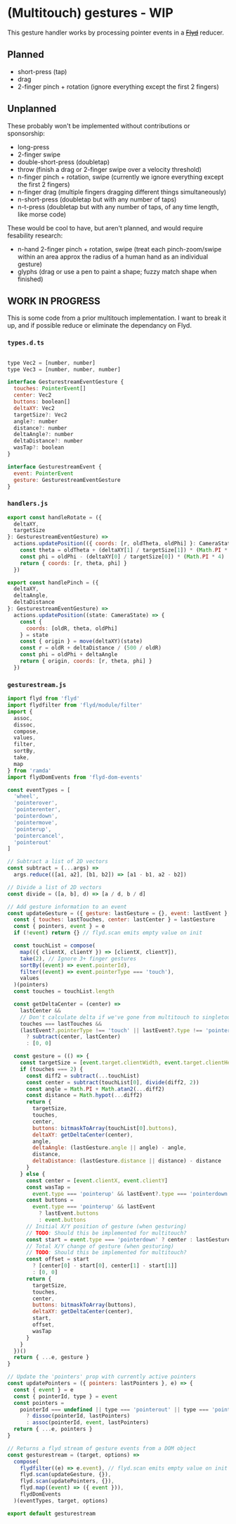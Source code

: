 # (Multitouch) gestures - WIP

This gesture handler works by processing pointer events in a ~~[Flyd](https://github.com/paldepind/flyd)~~ reducer.

## Planned

- short-press (tap)
- drag
- 2-finger pinch + rotation (ignore everything except the first 2 fingers)

## Unplanned

These probably won't be implemented without contributions or sponsorship:

- long-press
- 2-finger swipe
- double-short-press (doubletap)
- throw (finish a drag or 2-finger swipe over a velocity threshold)
- n-finger pinch + rotation, swipe (currently we ignore everything except the first 2 fingers)
- n-finger drag (multiple fingers dragging different things simultaneously)
- n-short-press (doubletap but with any number of taps)
- n-t-press (doubletap but with any number of taps, of any time length, like morse code)

These would be cool to have, but aren't planned, and would require fesability research:

- n-hand 2-finger pinch + rotation, swipe (treat each pinch-zoom/swipe within an area approx the radius of a human hand as an individual gesture)
- glyphs (drag or use a pen to paint a shape; fuzzy match shape when finished)

## WORK IN PROGRESS

This is some code from a prior multitouch implementation.
I want to break it up, and if possible reduce or eliminate the dependancy on Flyd.

### `types.d.ts`

```js

type Vec2 = [number, number]
type Vec3 = [number, number, number]

interface GesturestreamEventGesture {
  touches: PointerEvent[]
  center: Vec2
  buttons: boolean[]
  deltaXY: Vec2
  targetSize?: Vec2
  angle?: number
  distance?: number
  deltaAngle?: number
  deltaDistance?: number
  wasTap?: boolean
}

interface GesturestreamEvent {
  event: PointerEvent
  gesture: GesturestreamEventGesture
}
```

### `handlers.js`

```js
export const handleRotate = ({
  deltaXY,
  targetSize
}: GesturestreamEventGesture) =>
  actions.updatePosition(({ coords: [r, oldTheta, oldPhi] }: CameraState) => {
    const theta = oldTheta + (deltaXY[1] / targetSize[1]) * (Math.PI * 1)
    const phi = oldPhi - (deltaXY[0] / targetSize[0]) * (Math.PI * 4)
    return { coords: [r, theta, phi] }
  })

export const handlePinch = ({
  deltaXY,
  deltaAngle,
  deltaDistance
}: GesturestreamEventGesture) =>
  actions.updatePosition((state: CameraState) => {
    const {
      coords: [oldR, theta, oldPhi]
    } = state
    const { origin } = move(deltaXY)(state)
    const r = oldR + deltaDistance / (500 / oldR)
    const phi = oldPhi + deltaAngle
    return { origin, coords: [r, theta, phi] }
  })
```

### `gesturestream.js`

```js
import flyd from 'flyd'
import flydfilter from 'flyd/module/filter'
import {
  assoc,
  dissoc,
  compose,
  values,
  filter,
  sortBy,
  take,
  map
} from 'ramda'
import flydDomEvents from 'flyd-dom-events'

const eventTypes = [
  'wheel',
  'pointerover',
  'pointerenter',
  'pointerdown',
  'pointermove',
  'pointerup',
  'pointercancel',
  'pointerout'
]

// Subtract a list of 2D vectors
const subtract = (...args) =>
  args.reduce(([a1, a2], [b1, b2]) => [a1 - b1, a2 - b2])

// Divide a list of 2D vectors
const divide = ([a, b], d) => [a / d, b / d]

// Add gesture information to an event
const updateGesture = ({ gesture: lastGesture = {}, event: lastEvent }, e) => {
  const { touches: lastTouches, center: lastCenter } = lastGesture
  const { pointers, event } = e
  if (!event) return {} // flyd.scan emits empty value on init

  const touchList = compose(
    map(({ clientX, clientY }) => [clientX, clientY]),
    take(2), // Ignore 3+ finger gestures
    sortBy((event) => event.pointerId),
    filter((event) => event.pointerType === 'touch'),
    values
  )(pointers)
  const touches = touchList.length

  const getDeltaCenter = (center) =>
    lastCenter &&
    // Don't calculate delta if we've gone from multitouch to singletouch
    touches === lastTouches &&
    (lastEvent?.pointerType !== 'touch' || lastEvent?.type !== 'pointerout')
      ? subtract(center, lastCenter)
      : [0, 0]

  const gesture = (() => {
    const targetSize = [event.target.clientWidth, event.target.clientHeight]
    if (touches === 2) {
      const diff2 = subtract(...touchList)
      const center = subtract(touchList[0], divide(diff2, 2))
      const angle = Math.PI + Math.atan2(...diff2)
      const distance = Math.hypot(...diff2)
      return {
        targetSize,
        touches,
        center,
        buttons: bitmaskToArray(touchList[0].buttons),
        deltaXY: getDeltaCenter(center),
        angle,
        deltaAngle: (lastGesture.angle || angle) - angle,
        distance,
        deltaDistance: (lastGesture.distance || distance) - distance
      }
    } else {
      const center = [event.clientX, event.clientY]
      const wasTap =
        event.type === 'pointerup' && lastEvent?.type === 'pointerdown'
      const buttons =
        event.type === 'pointerup' && lastEvent
          ? lastEvent.buttons
          : event.buttons
      // Initial X/Y position of gesture (when gesturing)
      // TODO: Should this be implemented for multitouch?
      const start = event.type === 'pointerdown' ? center : lastGesture.start
      // Total X/Y change of gesture (when gesturing)
      // TODO: Should this be implemented for multitouch?
      const offset = start
        ? [center[0] - start[0], center[1] - start[1]]
        : [0, 0]
      return {
        targetSize,
        touches,
        center,
        buttons: bitmaskToArray(buttons),
        deltaXY: getDeltaCenter(center),
        start,
        offset,
        wasTap
      }
    }
  })()
  return { ...e, gesture }
}

// Update the 'pointers' prop with currently active pointers
const updatePointers = ({ pointers: lastPointers }, e) => {
  const { event } = e
  const { pointerId, type } = event
  const pointers =
    pointerId === undefined || type === 'pointerout' || type === 'pointercancel'
      ? dissoc(pointerId, lastPointers)
      : assoc(pointerId, event, lastPointers)
  return { ...e, pointers }
}

// Returns a flyd stream of gesture events from a DOM object
const gesturestream = (target, options) =>
  compose(
    flydfilter((e) => e.event), // flyd.scan emits empty value on init
    flyd.scan(updateGesture, {}),
    flyd.scan(updatePointers, {}),
    flyd.map((event) => ({ event })),
    flydDomEvents
  )(eventTypes, target, options)

export default gesturestream
```
